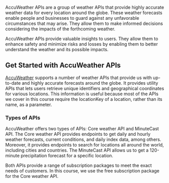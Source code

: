AccuWeather APIs are a group of weather APIs that provide highly accurate weather data for every location around the globe. These weather forecasts enable people and businesses to guard against any unfavorable circumstances that may arise. They allow them to make informed decisions considering the impacts of the forthcoming weather.

AccuWeather APIs provide valuable insights to users. They allow them to enhance safety and minimize risks and losses by enabling them to better understand the weather and its possible impacts.

## Get Started with AccuWeather APIs

[AccuWeather](https://www.accuweather.com/) supports a number of weather APIs that provide us with up-to-date and highly accurate forecasts around the globe. It provides utility APIs that lets users retrieve unique identifiers and geographical coordinates for various locations. This information is useful because most of the APIs we cover in this course require the locationKey of a location, rather than its name, as a parameter.

### Types of APIs

AccuWeather offers two types of APIs: Core weather API and MinuteCast API. The Core weather API provides endpoints to get daily and hourly weather forecasts, current conditions, and daily index data, among others. Moreover, it provides endpoints to search for locations all around the world, including cities and countries. The MinuteCast API allows us to get a 120-minute precipitation forecast for a specific location.

Both APIs provide a range of subscription packages to meet the exact needs of customers. In this course, we use the free subscription package for the Core weather API.



